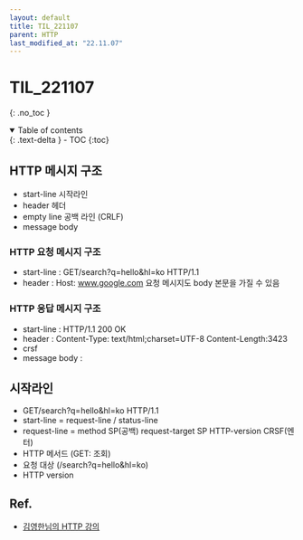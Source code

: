 ```yaml
---
layout: default
title: TIL_221107
parent: HTTP
last_modified_at: "22.11.07"
---
```


# TIL_221107
{: .no_toc }

<details open markdown="block">
  <summary>
    Table of contents
  </summary>
  {: .text-delta }
- TOC
{:toc}
</details>

## HTTP 메시지 구조
- start-line 시작라인
- header 헤더
- empty line 공백 라인 (CRLF)
- message body

### HTTP 요청 메시지 구조
- start-line : GET/search?q=hello&hl=ko HTTP/1.1
- header : Host: www.google.com
요청 메시지도 body 본문을 가질 수 있음

### HTTP 응답 메시지 구조
- start-line : HTTP/1.1 200 OK
- header : Content-Type: text/html;charset=UTF-8
Content-Length:3423
- crsf
- message body : <html></html>

## 시작라인
- GET/search?q=hello&hl=ko HTTP/1.1
- start-line = request-line / status-line
- request-line = method SP(공백) request-target SP HTTP-version CRSF(엔터)
- HTTP 메서드 (GET: 조회)
- 요청 대상 (/search?q=hello&hl=ko)
- HTTP version



## Ref.
- <a href="https://www.inflearn.com/course/http-%EC%9B%B9-%EB%84%A4%ED%8A%B8%EC%9B%8C%ED%81%AC/dashboard">김영한님의 HTTP 강의</a>
